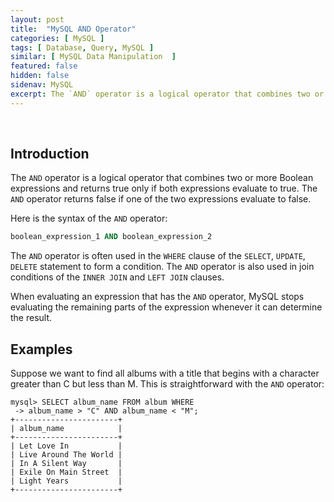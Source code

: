 ```yaml
---
layout: post
title:  "MySQL AND Operator"
categories: [ MySQL ]
tags: [ Database, Query, MySQL ]
similar: [ MySQL Data Manipulation  ]
featured: false
hidden: false
sidenav: MySQL
excerpt: The `AND` operator is a logical operator that combines two or more Boolean expressions and returns true only if both expressions evaluate to true. 
---
```


<br />

## Introduction

The `AND` operator is a logical operator that combines two or more Boolean expressions and returns true only if both expressions evaluate to true. The `AND` operator returns false if one of the two expressions evaluate to false.

Here is the syntax of the `AND` operator:

```sql
boolean_expression_1 AND boolean_expression_2
```


The `AND` operator is often used in the `WHERE` clause of the `SELECT`, `UPDATE`, `DELETE` statement to form a condition. The `AND` operator is also used in join conditions of the  `INNER JOIN` and  `LEFT JOIN` clauses.

When evaluating an expression that has the `AND` operator, MySQL stops evaluating the remaining parts of the expression whenever it can determine the result. 

## Examples



Suppose we want to find all albums with a title that begins
with a character greater than C but less than M. This is straightforward with the `AND`
operator:

```
mysql> SELECT album_name FROM album WHERE
 -> album_name > "C" AND album_name < "M";
+-----------------------+
| album_name            |
+-----------------------+
| Let Love In           |
| Live Around The World |
| In A Silent Way       |
| Exile On Main Street  |
| Light Years           |
+-----------------------+
```


